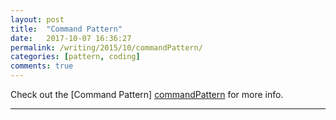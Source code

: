```yaml
---
layout: post
title:  "Command Pattern"
date:   2017-10-07 16:36:27
permalink: /writing/2015/10/commandPattern/
categories: [pattern, coding]
comments: true
---
```

Check out the [Command Pattern] [commandPattern] for more info.

[commandPattern]: http://wiki.c2.com/?CommandPattern

----------